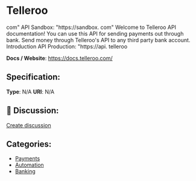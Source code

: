 # Telleroo


com" API Sandbox: "https://sandbox. com" Welcome to Telleroo API documentation! You can use this API for sending payments out through bank. Send money through Telleroo's API to any third party bank account.  Introduction API Production: "https://api. telleroo

**Docs / Website**: https://docs.telleroo.com/

## Specification:
**Type**:  N/A 
**URI**:  N/A 

## 💬 Discussion:
[Create discussion](https://github.com/apis-list/apis-list/discussions/new)

## Categories:
- [Payments](https://github.com/apis-list/apis-list#payments)
- [Automation](https://github.com/apis-list/apis-list#automation)
- [Banking](https://github.com/apis-list/apis-list#banking)



